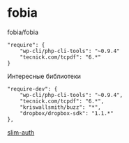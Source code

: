 fobia
=====

fobia/fobia

    "require": {
        "wp-cli/php-cli-tools": "~0.9.4"
        "tecnick.com/tcpdf": "6.*"
    }


Интересные библиотеки

    "require-dev": {
        "wp-cli/php-cli-tools": "~0.9.4",
        "tecnick.com/tcpdf": "6.*",
        "kriswallsmith/buzz": "*",
        "dropbox/dropbox-sdk": "1.1.*"
    },


[slim-auth](https://github.com/jeremykendall/slim-auth)



